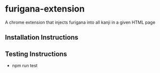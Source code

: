 # furigana-extension
A chrome extension that injects furigana into all kanji in a given HTML page

## Installation Instructions

## Testing Instructions
- npm run test
